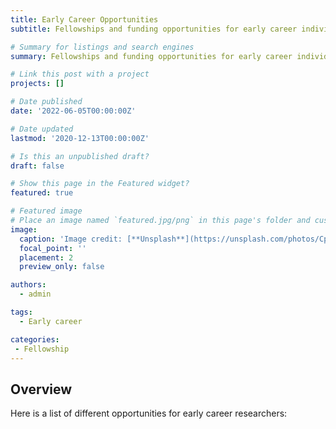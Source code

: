```yaml
---
title: Early Career Opportunities
subtitle: Fellowships and funding opportunities for early career individuals.

# Summary for listings and search engines
summary: Fellowships and funding opportunities for early career individuals.

# Link this post with a project
projects: []

# Date published
date: '2022-06-05T00:00:00Z'

# Date updated
lastmod: '2020-12-13T00:00:00Z'

# Is this an unpublished draft?
draft: false

# Show this page in the Featured widget?
featured: true

# Featured image
# Place an image named `featured.jpg/png` in this page's folder and customize its options here.
image:
  caption: 'Image credit: [**Unsplash**](https://unsplash.com/photos/CpkOjOcXdUY)'
  focal_point: ''
  placement: 2
  preview_only: false

authors:
  - admin

tags:
  - Early career

categories:
 - Fellowship
---
```



## Overview

Here is a list of different opportunities for early career researchers:


